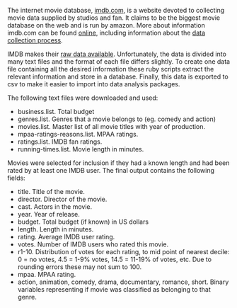 The internet movie database, [imdb.com](http://imdb.com/), is a website devoted to collecting movie data supplied by studios and fan.  It claims to be the biggest movie database on the web and is run by amazon.  More about information imdb.com can be found [online](http://imdb.com/help/show_leaf?about), including information about the [data collection process](http://imdb.com/help/show_leaf?infosource).

IMDB makes their [raw data available](http://uk.imdb.com/interfaces/). Unfortunately, the data is divided into many text files and the format of each file differs slightly.  To create one data file containing all the desired information these ruby scripts extract the relevant information and store in a database.  Finally, this data is exported to csv to make it easier to import into data analysis packages.

The following text files were downloaded and used:

* business.list. Total budget
* genres.list.  Genres that a movie belongs to (eg. comedy and action)
* movies.list.  Master list of all movie titles with year of production.
* mpaa-ratings-reasons.list.  MPAA ratings.
* ratings.list.  IMDB fan ratings.
* running-times.list.  Movie length in minutes.

Movies were selected for inclusion if they had a known length and had been rated by at least one IMDB user. The final output contains the following fields:

* title.  Title of the movie.
* director. Director of the movie.
* cast. Actors in the movie.
* year.  Year of release.
* budget.  Total budget (if known) in US dollars
* length.  Length in minutes.
* rating.  Average IMDB user rating.
* votes.  Number of IMDB users who rated this movie.
* r1-10.  Distribution of votes for each rating, to mid point of nearest decile: 0 = no votes, 4.5 = 1-9$\%$ votes, 14.5 = 11-19$\%$ of votes, etc.  Due to rounding errors these may not sum to 100.
* mpaa.  MPAA rating.
* action, animation, comedy, drama, documentary, romance, short.  Binary variables representing if movie was classified as belonging to that genre.
